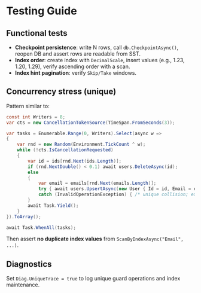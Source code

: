 # Testing Guide

## Functional tests

- **Checkpoint persistence**: write N rows, call `db.CheckpointAsync()`, reopen DB and assert rows are readable from SST.
- **Index order**: create index with `DecimalScale`, insert values (e.g., 1.23, 1.20, 1.29), verify ascending order with a scan.
- **Index hint pagination**: verify `Skip/Take` windows.

## Concurrency stress (unique)

Pattern similar to:

```csharp
const int Writers = 8;
var cts = new CancellationTokenSource(TimeSpan.FromSeconds(3));

var tasks = Enumerable.Range(0, Writers).Select(async w =>
{
    var rnd = new Random(Environment.TickCount ^ w);
    while (!cts.IsCancellationRequested)
    {
        var id = ids[rnd.Next(ids.Length)];
        if (rnd.NextDouble() < 0.1) await users.DeleteAsync(id);
        else
        {
            var email = emails[rnd.Next(emails.Length)];
            try { await users.UpsertAsync(new User { Id = id, Email = email }); }
            catch (InvalidOperationException) { /* unique collision; expected */ }
        }
        await Task.Yield();
    }
}).ToArray();

await Task.WhenAll(tasks);
```

Then assert **no duplicate index values** from `ScanByIndexAsync("Email", ...)`.

## Diagnostics

Set `Diag.UniqueTrace = true` to log unique guard operations and index maintenance.
